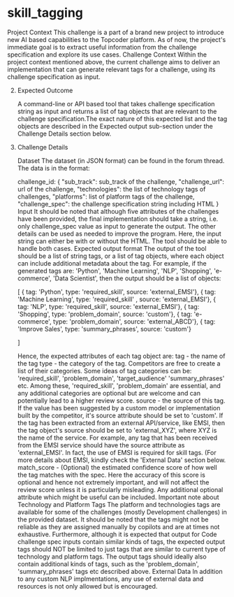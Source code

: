 # skill_tagging

Project Context
    This challenge is a part of a brand new project to introduce new AI based capabilities to the Topcoder platform. As of now, the project's immediate goal is to extract useful information from the challenge specification and explore its use cases.
Challenge Context
    Within the project context mentioned above, the current challenge aims to deliver an implementation that can generate relevant tags for a challenge, using its challenge specification as input.

2. Expected Outcome

    A command-line or API based tool that takes challenge specification string as input and returns a list of tag objects that are relevant to the challenge specification.The exact nature of this expected list and the tag objects are described in the Expected output sub-section under the Challenge Details section below.

3. Challenge Details

    Dataset
    The dataset (in JSON format) can be found in the forum thread. The data is in the format:

    challenge_id: {
        "sub_track": sub_track of the challenge,
        "challenge_url": url of the challenge,
        "technologies": the list of technology tags of challenges,
        "platforms": list of platform tags of the challenge,
        "challenge_spec": the challenge specification string including HTML
    }
    Input
    It should be noted that although five attributes of the challenges have been provided, the final implementation should take a string, i.e. only challenge_spec value as input to generate the output. The other details can be used as needed to improve the program. Here, the input string can either be with or without the HTML. The tool should be able to handle both cases.
    Expected output format
    The output of the tool should be a list of string tags, or a list of tag objects, where each object can include additional metadata about the tag. For example, if the generated tags are: 'Python', 'Machine Learning', 'NLP', 'Shopping', 'e-commerce', 'Data Scientist', then the output should be a list of objects:

    [
        {
            tag: 'Python',
            type: 'required_skill',
            source: 'external_EMSI'},
        {
            tag: 'Machine Learning',
            type: 'required_skill' ,
            source: 'external_EMSI'},
        {
            tag: 'NLP',
            type: 'required_skill',
            source: 'external_EMSI'},
        {
            tag: 'Shopping',
            type: 'problem_domain',
            source: 'custom'},
        {
            tag: 'e-commerce',
            type: 'problem_domain',
            source: 'external_ABCD'},
        {
            tag: 'Improve Sales',
            type: 'summary_phrases',
            source: 'custom'}

    ]

    Hence, the expected attributes of each tag object are:
        tag - the name of the tag
        type - the category of the tag. Competitors are free to create a list of their categories. Some ideas of tag categories can be: 'required_skill', 'problem_domain', 'target_audience' 'summary_phrases' etc. Among these, 'required_skill', 'problem_domain' are essential, and any additional categories are optional but are welcome and can potentially lead to a higher review score.
        source - the source of this tag. If the value has been suggested by a custom model or implementation built by the competitor, it's source attribute should be set to 'custom'. If the tag has been extracted from an external API/service, like EMSI, then the tag object's source should be set to 'external_XYZ', where XYZ is the name of the service. For example, any tag that has been received from the EMSI service should have the source attribute as 'external_EMSI'. In fact, the use of EMSI is required for skill tags. (For more details about EMSI, kindly check the 'External Data' section below.
        match_score - (Optional) the estimated confidence score of how well the tag matches with the spec. Here the accuracy of this score is optional and hence not extremely important, and will not affect the review score unless it is particularly misleading.
        Any additional optional attribute which might be useful can be included.
    Important note about Technology and Platform Tags
    The platform and technologies tags are available for some of the challenges (mostly Development challenges) in the provided dataset. It should be noted that the tags might not be reliable as they are assigned manually by copilots and are at times not exhaustive.
    Furthermore, although it is expected that output for Code challenge spec inputs contain similar kinds of tags, the expected output tags should NOT be limited to just tags that are similar to current type of technology and platform tags. The output tags should ideally also contain additional kinds of tags, such as the 'problem_domain', 'summary_phrases' tags etc described above.
    External Data
    In addition to any custom NLP implmentations, any use of external data and resources is not only allowed but is encouraged.

    
